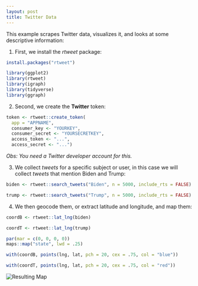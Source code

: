 ```yaml
---
layout: post
title: Twitter Data
---
```


This example scrapes Twitter data, visualizes it, and looks at some descriptive information:

1. First, we install the *rtweet* package:

```R
install.packages("rtweet")

library(ggplot2)
library(rtweet)
library(igraph)
library(tidyverse)
library(ggraph)

```

2. Second, we create the **Twitter** token:

```R
token <- rtweet::create_token(
  app = "APPNAME",
  consumer_key <- "YOURKEY",
  consumer_secret <- "YOURSECRETKEY",
  access_token <- "...",
  access_secret <- "...")
```
*Obs: You need a Twitter developer account for this.*

3. We collect *tweets* for a specific subject or user, in this case we will collect *tweets* that mention Biden and Trump:

```R
biden <- rtweet::search_tweets("Biden", n = 5000, include_rts = FALSE)

trump <- rtweet::search_tweets("Trump", n = 5000, include_rts = FALSE)
```

4. We then geocode them, or extract latitude and longitude, and map them:

```R
coordB <- rtweet::lat_lng(biden)

coordT <- rtweet::lat_lng(trump)

par(mar = c(0, 0, 0, 0))
maps::map("state", lwd = .25)

with(coordB, points(lng, lat, pch = 20, cex = .75, col = "blue"))

with(coordT, points(lng, lat, pch = 20, cex = .75, col = "red"))
```

![Resulting Map](https://github.com/pmcavallo/pmcavallo.github.io/master/images/trump_biden.png "Resulting Map")
 
